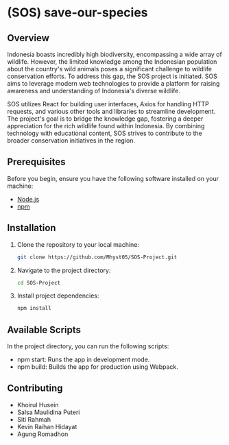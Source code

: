 # (SOS) save-our-species

## Overview
Indonesia boasts incredibly high biodiversity, encompassing a wide array of wildlife. However, the limited knowledge among the Indonesian population about the country's wild animals poses a significant challenge to wildlife conservation efforts. To address this gap, the SOS project is initiated. SOS aims to leverage modern web technologies to provide a platform for raising awareness and understanding of Indonesia's diverse wildlife.

SOS utilizes React for building user interfaces, Axios for handling HTTP requests, and various other tools and libraries to streamline development. The project's goal is to bridge the knowledge gap, fostering a deeper appreciation for the rich wildlife found within Indonesia. By combining technology with educational content, SOS strives to contribute to the broader conservation initiatives in the region.

## Prerequisites

Before you begin, ensure you have the following software installed on your machine:

- [Node.js](https://nodejs.org/)
- [npm](https://www.npmjs.com/)

## Installation

1. Clone the repository to your local machine:

    ```bash
    git clone https://github.com/Mhyst05/SOS-Project.git

2. Navigate to the project directory:

    ```bash
    cd SOS-Project

3. Install project dependencies:

    ```bash
    npm install

## Available Scripts

In the project directory, you can run the following scripts:

- npm start: Runs the app in development mode.
- npm build: Builds the app for production using Webpack.

## Contributing

- Khoirul Husein
- Salsa Maulidina Puteri
- Siti Rahmah
- Kevin Raihan Hidayat
- Agung Romadhon

